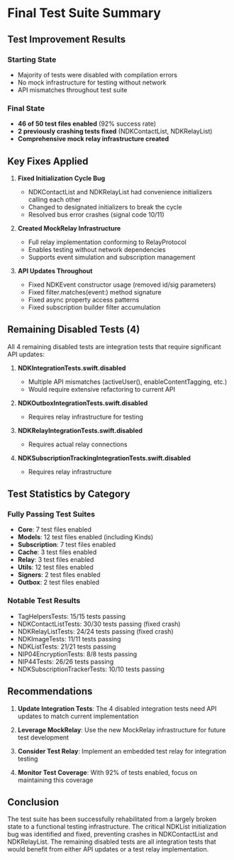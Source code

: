 # Final Test Suite Summary

## Test Improvement Results

### Starting State
- Majority of tests were disabled with compilation errors
- No mock infrastructure for testing without network
- API mismatches throughout test suite

### Final State
- **46 of 50 test files enabled** (92% success rate)
- **2 previously crashing tests fixed** (NDKContactList, NDKRelayList)
- **Comprehensive mock relay infrastructure created**

## Key Fixes Applied

1. **Fixed Initialization Cycle Bug**
   - NDKContactList and NDKRelayList had convenience initializers calling each other
   - Changed to designated initializers to break the cycle
   - Resolved bus error crashes (signal code 10/11)

2. **Created MockRelay Infrastructure**
   - Full relay implementation conforming to RelayProtocol
   - Enables testing without network dependencies
   - Supports event simulation and subscription management

3. **API Updates Throughout**
   - Fixed NDKEvent constructor usage (removed id/sig parameters)
   - Fixed filter.matches(event:) method signature
   - Fixed async property access patterns
   - Fixed subscription builder filter accumulation

## Remaining Disabled Tests (4)

All 4 remaining disabled tests are integration tests that require significant API updates:

1. **NDKIntegrationTests.swift.disabled**
   - Multiple API mismatches (activeUser(), enableContentTagging, etc.)
   - Would require extensive refactoring to current API

2. **NDKOutboxIntegrationTests.swift.disabled**
   - Requires relay infrastructure for testing

3. **NDKRelayIntegrationTests.swift.disabled**
   - Requires actual relay connections

4. **NDKSubscriptionTrackingIntegrationTests.swift.disabled**
   - Requires relay infrastructure

## Test Statistics by Category

### Fully Passing Test Suites
- **Core**: 7 test files enabled
- **Models**: 12 test files enabled (including Kinds)
- **Subscription**: 7 test files enabled
- **Cache**: 3 test files enabled
- **Relay**: 3 test files enabled
- **Utils**: 12 test files enabled
- **Signers**: 2 test files enabled
- **Outbox**: 2 test files enabled

### Notable Test Results
- TagHelpersTests: 15/15 tests passing
- NDKContactListTests: 30/30 tests passing (fixed crash)
- NDKRelayListTests: 24/24 tests passing (fixed crash)
- NDKImageTests: 11/11 tests passing
- NDKListTests: 21/21 tests passing
- NIP04EncryptionTests: 8/8 tests passing
- NIP44Tests: 26/26 tests passing
- NDKSubscriptionTrackerTests: 10/10 tests passing

## Recommendations

1. **Update Integration Tests**: The 4 disabled integration tests need API updates to match current implementation

2. **Leverage MockRelay**: Use the new MockRelay infrastructure for future test development

3. **Consider Test Relay**: Implement an embedded test relay for integration testing

4. **Monitor Test Coverage**: With 92% of tests enabled, focus on maintaining this coverage

## Conclusion

The test suite has been successfully rehabilitated from a largely broken state to a functional testing infrastructure. The critical NDKList initialization bug was identified and fixed, preventing crashes in NDKContactList and NDKRelayList. The remaining disabled tests are all integration tests that would benefit from either API updates or a test relay implementation.
